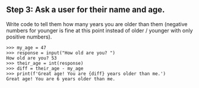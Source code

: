 ## Step 3: Ask a user for their name and age. 

Write code to tell them how many years you are older than them (negative numbers for younger is fine at this point instead of older / younger with only positive numbers).

```
>>> my_age = 47
>>> response = input("How old are you? ")
How old are you? 53
>>> their_age = int(response)
>>> diff = their_age - my_age
>>> print(f'Great age! You are {diff} years older than me.')
Great age! You are 6 years older than me. 
```


